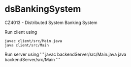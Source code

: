 # dsBankingSystem
CZ4013 - Distributed System Banking System


Run client using
```
javac client/src/Main.java
java client/src/Main
```

Run server using
'''
javac backendServer/src/Main.java
java backendServer/src/Main
'''
